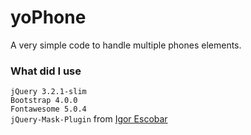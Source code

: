 # yoPhone
A very simple code to handle multiple phones elements.

### What did I use
`jQuery 3.2.1-slim` <br>
`Bootstrap 4.0.0` <br>
`Fontawesome 5.0.4` <br> 
`jQuery-Mask-Plugin` from [Igor Escobar](https://github.com/igorescobar/jQuery-Mask-Plugin/blob/master/README.md)<br> 